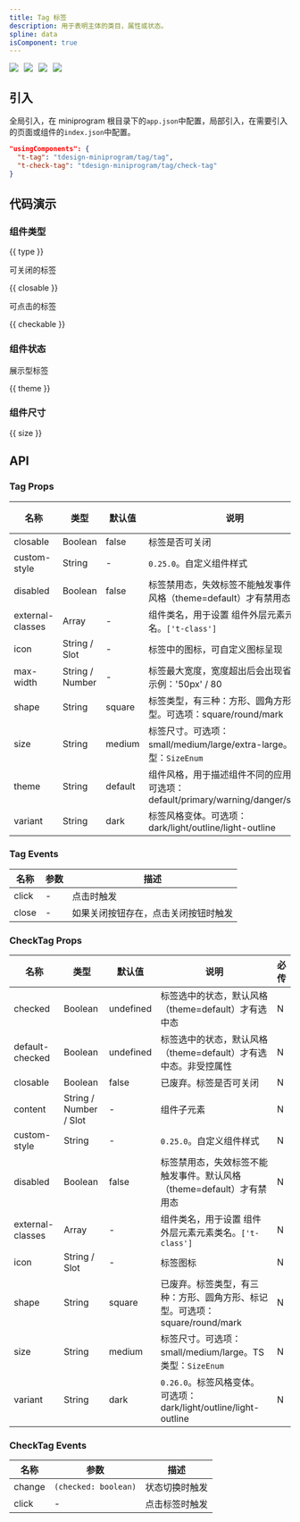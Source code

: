 ```yaml
---
title: Tag 标签
description: 用于表明主体的类目，属性或状态。
spline: data
isComponent: true
---
```


<span class="coverages-badge" style="margin-right: 10px"><img src="https://img.shields.io/badge/coverages%3A%20lines-100%25-blue" /></span><span class="coverages-badge" style="margin-right: 10px"><img src="https://img.shields.io/badge/coverages%3A%20functions-100%25-blue" /></span><span class="coverages-badge" style="margin-right: 10px"><img src="https://img.shields.io/badge/coverages%3A%20statements-100%25-blue" /></span><span class="coverages-badge" style="margin-right: 10px"><img src="https://img.shields.io/badge/coverages%3A%20branches-100%25-blue" /></span>
## 引入

全局引入，在 miniprogram 根目录下的`app.json`中配置，局部引入，在需要引入的页面或组件的`index.json`中配置。

```json
"usingComponents": {
  "t-tag": "tdesign-miniprogram/tag/tag",
  "t-check-tag": "tdesign-miniprogram/tag/check-tag"
}
```

## 代码演示

### 组件类型

{{ type }}

可关闭的标签

{{ closable }}

可点击的标签

{{ checkable }}

### 组件状态

展示型标签

{{ theme }}

### 组件尺寸

{{ size }}


## API
### Tag Props

名称 | 类型 | 默认值 | 说明 | 必传
-- | -- | -- | -- | --
closable | Boolean | false | 标签是否可关闭 | N
custom-style | String | - | `0.25.0`。自定义组件样式 | N
disabled | Boolean | false | 标签禁用态，失效标签不能触发事件。默认风格（theme=default）才有禁用态 | N
external-classes | Array | - | 组件类名，用于设置 组件外层元素元素类名。`['t-class']` | N
icon | String / Slot | - | 标签中的图标，可自定义图标呈现 | N
max-width | String / Number | - | 标签最大宽度，宽度超出后会出现省略号。示例：'50px' / 80 | N
shape | String | square | 标签类型，有三种：方形、圆角方形、标记型。可选项：square/round/mark | N
size | String | medium | 标签尺寸。可选项：small/medium/large/extra-large。TS 类型：`SizeEnum` | N
theme | String | default | 组件风格，用于描述组件不同的应用场景。可选项：default/primary/warning/danger/success | N
variant | String | dark | 标签风格变体。可选项：dark/light/outline/light-outline | N

### Tag Events

名称 | 参数 | 描述
-- | -- | --
click | - | 点击时触发
close | - | 如果关闭按钮存在，点击关闭按钮时触发

### CheckTag Props

名称 | 类型 | 默认值 | 说明 | 必传
-- | -- | -- | -- | --
checked | Boolean | undefined | 标签选中的状态，默认风格（theme=default）才有选中态 | N
default-checked | Boolean | undefined | 标签选中的状态，默认风格（theme=default）才有选中态。非受控属性 | N
closable | Boolean | false | 已废弃。标签是否可关闭 | N
content | String / Number / Slot | - | 组件子元素 | N
custom-style | String | - | `0.25.0`。自定义组件样式 | N
disabled | Boolean | false | 标签禁用态，失效标签不能触发事件。默认风格（theme=default）才有禁用态 | N
external-classes | Array | - | 组件类名，用于设置 组件外层元素元素类名。`['t-class']` | N
icon | String / Slot | - | 标签图标 | N
shape | String | square | 已废弃。标签类型，有三种：方形、圆角方形、标记型。可选项：square/round/mark | N
size | String | medium | 标签尺寸。可选项：small/medium/large。TS 类型：`SizeEnum` | N
variant | String | dark | `0.26.0`。标签风格变体。可选项：dark/light/outline/light-outline | N

### CheckTag Events

名称 | 参数 | 描述
-- | -- | --
change | `(checked: boolean)` | 状态切换时触发
click | - | 点击标签时触发
